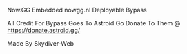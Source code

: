 Now.GG Embedded nowgg.nl Deployable Bypass

All Credit For Bypass Goes To Astroid Go Donate To Them @ https://donate.astroid.gg/

Made By Skydiver-Web
